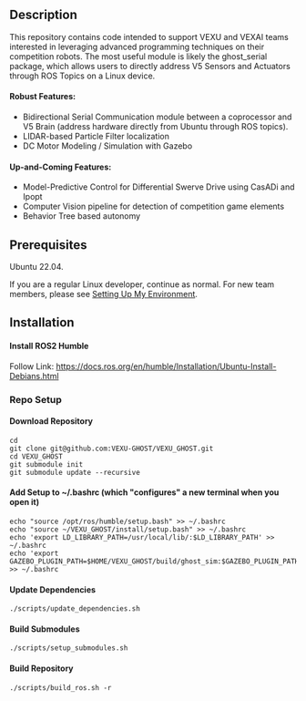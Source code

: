 ## Description
This repository contains code intended to support VEXU and VEXAI teams interested in leveraging advanced programming techniques on their competition robots. The most useful module is likely the ghost_serial package, which allows users to directly address V5 Sensors and Actuators through ROS Topics on a Linux device.

#### Robust Features:
- Bidirectional Serial Communication module between a coprocessor and V5 Brain (address hardware directly from Ubuntu through ROS topics).
- LIDAR-based Particle Filter localization
- DC Motor Modeling / Simulation with Gazebo

#### Up-and-Coming Features:
- Model-Predictive Control for Differential Swerve Drive using CasADi and Ipopt
- Computer Vision pipeline for detection of competition game elements
- Behavior Tree based autonomy

## Prerequisites
Ubuntu 22.04.

If you are a regular Linux developer, continue as normal. For new team members, please see [Setting Up My Environment](https://github.com/VEXU-GHOST/VEXU_GHOST/blob/develop/SetupMyEnvironment.md).

## Installation
#### Install ROS2 Humble

Follow Link: https://docs.ros.org/en/humble/Installation/Ubuntu-Install-Debians.html

### Repo Setup
#### Download Repository
```
cd
git clone git@github.com:VEXU-GHOST/VEXU_GHOST.git
cd VEXU_GHOST
git submodule init
git submodule update --recursive
```
#### Add Setup to ~/.bashrc (which "configures" a new terminal when you open it)
```
echo "source /opt/ros/humble/setup.bash" >> ~/.bashrc
echo "source ~/VEXU_GHOST/install/setup.bash" >> ~/.bashrc
echo 'export LD_LIBRARY_PATH=/usr/local/lib/:$LD_LIBRARY_PATH' >> ~/.bashrc
echo 'export GAZEBO_PLUGIN_PATH=$HOME/VEXU_GHOST/build/ghost_sim:$GAZEBO_PLUGIN_PATH' >> ~/.bashrc
```

#### Update Dependencies
```
./scripts/update_dependencies.sh
```

#### Build Submodules
```
./scripts/setup_submodules.sh
```

#### Build Repository
```
./scripts/build_ros.sh -r
```
